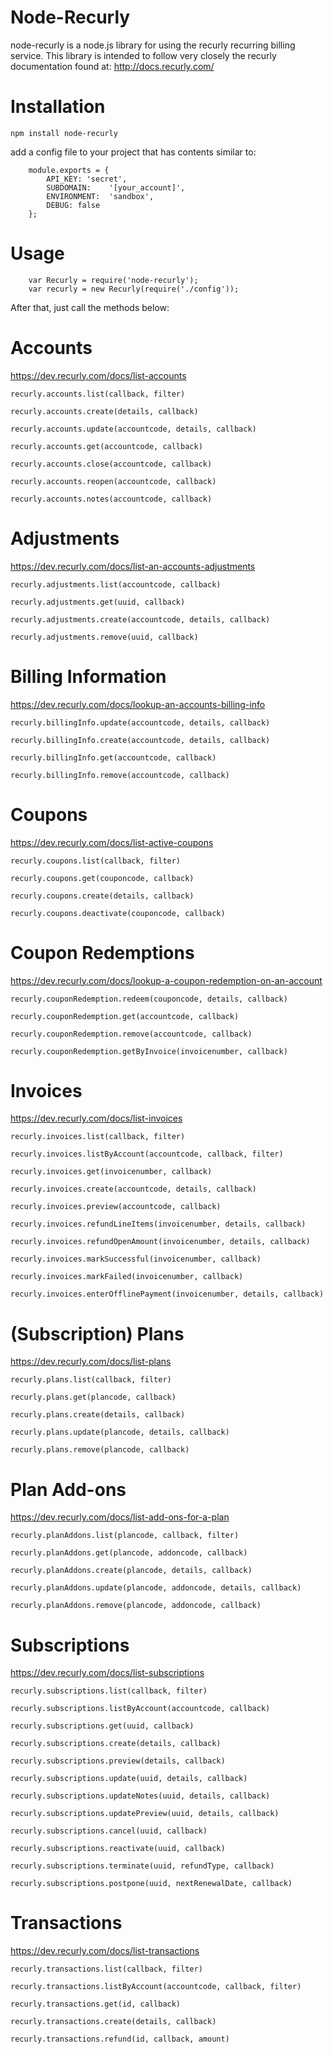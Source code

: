 Node-Recurly
===============

node-recurly is a node.js library for using the recurly recurring billing service. This library is intended to follow very closely the recurly documentation found at:
http://docs.recurly.com/

Installation
===============

	npm install node-recurly

add a config file to your project that has contents similar to:

		module.exports = {
			API_KEY: 'secret',
			SUBDOMAIN:    '[your_account]',
			ENVIRONMENT:  'sandbox',
			DEBUG: false
		};


Usage
===============

		var Recurly = require('node-recurly');
		var recurly = new Recurly(require('./config'));

After that, just call the methods below:


Accounts
===============
https://dev.recurly.com/docs/list-accounts



	recurly.accounts.list(callback, filter)

	recurly.accounts.create(details, callback)

	recurly.accounts.update(accountcode, details, callback) 

	recurly.accounts.get(accountcode, callback) 

	recurly.accounts.close(accountcode, callback) 

	recurly.accounts.reopen(accountcode, callback)
  
    recurly.accounts.notes(accountcode, callback)

Adjustments
===============
https://dev.recurly.com/docs/list-an-accounts-adjustments

	recurly.adjustments.list(accountcode, callback)
  
    recurly.adjustments.get(uuid, callback)
  
	recurly.adjustments.create(accountcode, details, callback)

	recurly.adjustments.remove(uuid, callback)

Billing Information
===============
https://dev.recurly.com/docs/lookup-an-accounts-billing-info

	recurly.billingInfo.update(accountcode, details, callback)

	recurly.billingInfo.create(accountcode, details, callback) 

	recurly.billingInfo.get(accountcode, callback) 

	recurly.billingInfo.remove(accountcode, callback) 


Coupons
===============
https://dev.recurly.com/docs/list-active-coupons

	recurly.coupons.list(callback, filter)

	recurly.coupons.get(couponcode, callback)

	recurly.coupons.create(details, callback)

	recurly.coupons.deactivate(couponcode, callback)

Coupon Redemptions
=================
https://dev.recurly.com/docs/lookup-a-coupon-redemption-on-an-account
  
	recurly.couponRedemption.redeem(couponcode, details, callback)

	recurly.couponRedemption.get(accountcode, callback)

	recurly.couponRedemption.remove(accountcode, callback)

	recurly.couponRedemption.getByInvoice(invoicenumber, callback)

Invoices
===============
https://dev.recurly.com/docs/list-invoices

	recurly.invoices.list(callback, filter)

	recurly.invoices.listByAccount(accountcode, callback, filter)

	recurly.invoices.get(invoicenumber, callback)
  
	recurly.invoices.create(accountcode, details, callback)

	recurly.invoices.preview(accountcode, callback)

    recurly.invoices.refundLineItems(invoicenumber, details, callback)

    recurly.invoices.refundOpenAmount(invoicenumber, details, callback)

	recurly.invoices.markSuccessful(invoicenumber, callback)

	recurly.invoices.markFailed(invoicenumber, callback)

    recurly.invoices.enterOfflinePayment(invoicenumber, details, callback)

(Subscription) Plans
==================
https://dev.recurly.com/docs/list-plans

	recurly.plans.list(callback, filter) 

	recurly.plans.get(plancode, callback) 

	recurly.plans.create(details, callback)
  
	recurly.plans.update(plancode, details, callback)
  
	recurly.plans.remove(plancode, callback)

Plan Add-ons
==================
https://dev.recurly.com/docs/list-add-ons-for-a-plan

	recurly.planAddons.list(plancode, callback, filter) 

	recurly.planAddons.get(plancode, addoncode, callback) 
  
	recurly.planAddons.create(plancode, details, callback)
  
	recurly.planAddons.update(plancode, addoncode, details, callback)
  
	recurly.planAddons.remove(plancode, addoncode, callback)

Subscriptions
===============
https://dev.recurly.com/docs/list-subscriptions

	recurly.subscriptions.list(callback, filter) 

	recurly.subscriptions.listByAccount(accountcode, callback) 

	recurly.subscriptions.get(uuid, callback) 

	recurly.subscriptions.create(details, callback) 
  
    recurly.subscriptions.preview(details, callback) 
  
	recurly.subscriptions.update(uuid, details, callback) 
  
    recurly.subscriptions.updateNotes(uuid, details, callback)
  
    recurly.subscriptions.updatePreview(uuid, details, callback)
  
	recurly.subscriptions.cancel(uuid, callback) 
  
	recurly.subscriptions.reactivate(uuid, callback) 
  
	recurly.subscriptions.terminate(uuid, refundType, callback) 

	recurly.subscriptions.postpone(uuid, nextRenewalDate, callback) 

Transactions
===============
https://dev.recurly.com/docs/list-transactions

	recurly.transactions.list(callback, filter) 

	recurly.transactions.listByAccount(accountcode, callback, filter) 

	recurly.transactions.get(id, callback) 

	recurly.transactions.create(details, callback) 

	recurly.transactions.refund(id, callback, amount) 